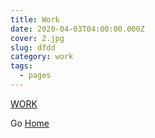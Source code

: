 ```yaml
---
title: Work
date: 2020-04-03T04:00:00.000Z
cover: 2.jpg
slug: dfdd
category: work
tags:
  - pages
---
```

<!--StartFragment-->

[WORK](https://officeromance.tumblr.com/)
<!--EndFragment-->

Go [Home](https://romanceoffice.com)
